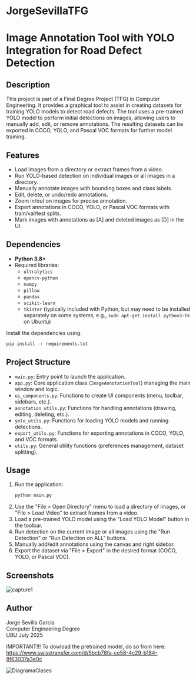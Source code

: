 # JorgeSevillaTFG

# Image Annotation Tool with YOLO Integration for Road Defect Detection

## Description
This project is part of a Final Degree Project (TFG) in Computer Engineering. It provides a graphical tool to assist in creating datasets for training YOLO models to detect road defects. The tool uses a pre-trained YOLO model to perform initial detections on images, allowing users to manually add, edit, or remove annotations. The resulting datasets can be exported in COCO, YOLO, and Pascal VOC formats for further model training.

## Features
- Load images from a directory or extract frames from a video.
- Run YOLO-based detection on individual images or all images in a directory.
- Manually annotate images with bounding boxes and class labels.
- Edit, delete, or undo/redo annotations.
- Zoom in/out on images for precise annotation.
- Export annotations in COCO, YOLO, or Pascal VOC formats with train/val/test splits.
- Mark images with annotations as [A] and deleted images as [D] in the UI.

## Dependencies
- **Python 3.8+**
- Required libraries:
  - `ultralytics`
  - `opencv-python`
  - `numpy`
  - `pillow`
  - `pandas`
  - `scikit-learn`
  - `tkinter` (typically included with Python, but may need to be installed separately on some systems, e.g., `sudo apt-get install python3-tk` on Ubuntu)

Install the dependencies using:
```bash
pip install -r requirements.txt
```

## Project Structure
- `main.py`: Entry point to launch the application.
- `app.py`: Core application class (`ImageAnnotationTool`) managing the main window and logic.
- `ui_components.py`: Functions to create UI components (menu, toolbar, sidebars, etc.).
- `annotation_utils.py`: Functions for handling annotations (drawing, editing, deleting, etc.).
- `yolo_utils.py`: Functions for loading YOLO models and running detections.
- `export_utils.py`: Functions for exporting annotations in COCO, YOLO, and VOC formats.
- `utils.py`: General utility functions (preferences management, dataset splitting).

## Usage
1. Run the application:
   ```bash
   python main.py
   ```
2. Use the "File > Open Directory" menu to load a directory of images, or "File > Load Video" to extract frames from a video.
3. Load a pre-trained YOLO model using the "Load YOLO Model" button in the toolbar.
4. Run detection on the current image or all images using the "Run Detection" or "Run Detection on ALL" buttons.
5. Manually add/edit annotations using the canvas and right sidebar.
6. Export the dataset via "File > Export" in the desired format (COCO, YOLO, or Pascal VOC).

## Screenshots

![capture1](https://github.com/user-attachments/assets/4e95c869-aca8-4424-bb07-6f8deeed87ab)

## Author
Jorge Sevilla Garcia  
Computer Engineering Degree  
UBU
July 2025

IMPORTANT!!!
To dowload the pretrained model, do so from here: https://www.swisstransfer.com/d/5bcb78fa-ce58-4c29-b184-8f63037a3e0c

![DiagramaClases](https://github.com/user-attachments/assets/c3acfe84-bbff-4f04-87bf-1c7945b89021)


